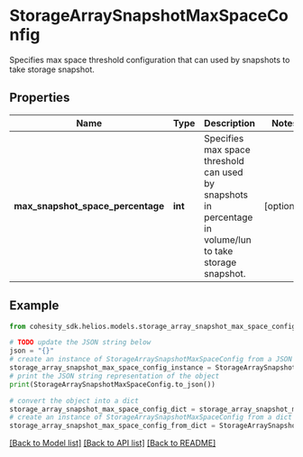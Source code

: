 # StorageArraySnapshotMaxSpaceConfig

Specifies max space threshold configuration that can used by snapshots to take storage snapshot.

## Properties

Name | Type | Description | Notes
------------ | ------------- | ------------- | -------------
**max_snapshot_space_percentage** | **int** | Specifies max space threshold can used by snapshots in percentage in volume/lun to take storage snapshot. | [optional] 

## Example

```python
from cohesity_sdk.helios.models.storage_array_snapshot_max_space_config import StorageArraySnapshotMaxSpaceConfig

# TODO update the JSON string below
json = "{}"
# create an instance of StorageArraySnapshotMaxSpaceConfig from a JSON string
storage_array_snapshot_max_space_config_instance = StorageArraySnapshotMaxSpaceConfig.from_json(json)
# print the JSON string representation of the object
print(StorageArraySnapshotMaxSpaceConfig.to_json())

# convert the object into a dict
storage_array_snapshot_max_space_config_dict = storage_array_snapshot_max_space_config_instance.to_dict()
# create an instance of StorageArraySnapshotMaxSpaceConfig from a dict
storage_array_snapshot_max_space_config_from_dict = StorageArraySnapshotMaxSpaceConfig.from_dict(storage_array_snapshot_max_space_config_dict)
```
[[Back to Model list]](../README.md#documentation-for-models) [[Back to API list]](../README.md#documentation-for-api-endpoints) [[Back to README]](../README.md)


